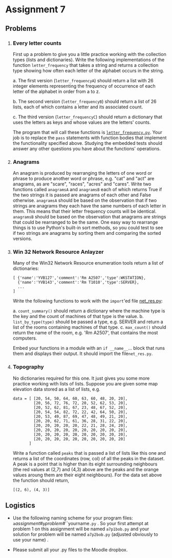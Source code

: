 # Assignment 7

## Problems

1.  ### Every letter counts

    First up a problem to give you a little practice working with the
    collection types (lists and dictionaries). Write the following
    implementations of the function `letter_frequency` that takes a
    string and returns a collection type showing how often each letter
    of the alphabet occurs in the string.

    a.  The first version (`letter_frequencyA`) should return a list
        with 26 integer elements representing the frequency of
        occurrence of each letter of the alphabet in order from a to z.

    b.  The second version (`letter_frequencyB`) should return a list of
        26 lists, each of which contains a letter and its associated
        count.

    c.  The third version (`letter_frequencyC`) should return a
        dictionary that uses the letters as keys and whose values are
        the letters' counts.

    The program that will call these functions is
    [`letter_frequency.py`](90_letter_frequency.py). Your job is to replace
    the `pass` statements with function bodies that implement the
    functionality specified above. Studying the embedded tests should
    answer any other questions you have about the functions'
    operations.

2.  ### Anagrams

    An anagram is produced by rearranging the letters of one word or
    phrase to produce another word or phrase, e.g. "cat" and "act"
    are anagrams, as are "scare", "races", "acres" and "cares".
    Write two functions called `anagramsA` and `anagramsB` each of which
    returns True if the two strings it is passed are anagrams of each
    other and False otherwise. `anagramsA` should be based on the
    observation that if two strings are anagrams they each have the same
    numbers of each letter in them. This means that their letter
    frequency counts will be identical. `anagramsB` should be based on
    the observation that anagrams are strings that could be rearranged
    to be the same. One easy way to rearrange things is to use Python's
    built-in sort methods, so you could test to see if two strings are
    anagrams by sorting them and comparing the sorted versions.

3.  ### Win 32 Network Resource Anlayzer

    Many of the Win32 Network Resource enumeration tools return a list
    of dictionaries:

        [ {'name':'YVB127','comment':'Rm A2507','type':WKSTATION},
          {'name':'YVB143','comment':'Rm T1010','type':SERVER},
          ...
        ]

    Write the following functions to work with the `import`'ed file
    [net_res.py](90_net_res.py):

    a.  `count_summary()` should return a dictionary where the machine
        type is the key and the count of machines of that type is the
        value.
    b.  `list_by_type(type)` should be passed a type, e.g. SERVER and
        return a list of the rooms containing machines of that type.
    c.  `max_count()` should return the name of the room, e.g. 'Rm
        A2507', that contains the most computers.

    Embed your functions in a module with an `if __name__`\... block
    that runs them and displays their output. It should import the
    file`net_res.py`.

4.  ### Topography

    No dictionaries required for this one. It just gives you some more
    practice working with lists of lists. Suppose you are given some map
    elevation data stored as a list of lists, e.g.

        data = [ [20, 54, 50, 64, 60, 63, 60, 48, 20, 20],
                 [20, 56, 72, 76, 72, 20, 52, 62, 53, 20],
                 [20, 52, 62, 81, 67, 23, 48, 67, 52, 20],
                 [20, 54, 54, 82, 72, 22, 42, 64, 50, 20],
                 [20, 53, 49, 87, 69, 47, 48, 49, 21, 20],
                 [20, 20, 62, 71, 61, 36, 28, 31, 22, 20],
                 [20, 20, 20, 20, 20, 22, 21, 28, 24, 20],
                 [20, 20, 20, 20, 20, 20, 20, 20, 20, 20],
                 [20, 20, 20, 20, 20, 20, 20, 20, 20, 20],
                 [20, 20, 20, 20, 20, 20, 20, 20, 20, 20]
               ]

    Write a function called `peaks` that is passed a list of lists like
    this one and returns a list of the coordinates (row, col) of all the
    peaks in the dataset. A peak is a point that is higher than its
    eight surrounding neighbours (the red values at (2,7) and (4,3)
    above are the peaks and the orange values aroung them are their
    eight neighbours). For the data set above the function should
    return,

        [(2, 6), (4, 3)]

## Logistics

-   Use the following naming scheme for your program files:
    `a`*assignment#*`p`*problem#*``yourname`.py` . So your first
    attempt at problem 1 on this assignment will be named `a7p1bob.py`
    and your solution for problem will be named `a7p2bob.py` (adjusted obviously to use your name) .

-   Please submit all your .py files to the Moodle dropbox.
     
